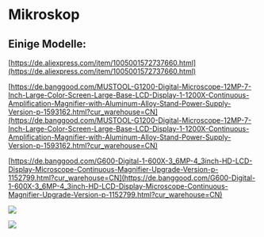 # Mikroskop

## Einige Modelle:

[https://de.aliexpress.com/item/1005001572737660.html](https://de.aliexpress.com/item/1005001572737660.html)

[https://de.banggood.com/MUSTOOL-G1200-Digital-Microscope-12MP-7-Inch-Large-Color-Screen-Large-Base-LCD-Display-1-1200X-Continuous-Amplification-Magnifier-with-Aluminum-Alloy-Stand-Power-Supply-Version-p-1593162.html?cur_warehouse=CN](https://de.banggood.com/MUSTOOL-G1200-Digital-Microscope-12MP-7-Inch-Large-Color-Screen-Large-Base-LCD-Display-1-1200X-Continuous-Amplification-Magnifier-with-Aluminum-Alloy-Stand-Power-Supply-Version-p-1593162.html?cur_warehouse=CN)

[https://de.banggood.com/G600-Digital-1-600X-3_6MP-4_3inch-HD-LCD-Display-Microscope-Continuous-Magnifier-Upgrade-Version-p-1152799.html?cur_warehouse=CN](https://de.banggood.com/G600-Digital-1-600X-3_6MP-4_3inch-HD-LCD-Display-Microscope-Continuous-Magnifier-Upgrade-Version-p-1152799.html?cur_warehouse=CN)

![](https://user-images.githubusercontent.com/69573151/203067979-50713f8e-764a-4031-b285-c018fdd45324.jpg)

![](https://user-images.githubusercontent.com/69573151/203069130-7608de95-40f9-48e1-9da6-c607b48d1923.jpg)
